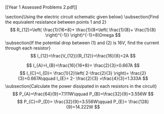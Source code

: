 [[Year 1 Assessed Problems 2.pdf]]

\section{Using the electric circuit schematic given below}
\subsection{Find the equivalent resistance between points 1 and 2}
$$
R_{12}=\left( \frac{1}{16+8}+ \frac{1}{8+\left( \frac{1}{8}+ \frac{1}{8} \right)^{-1}} \right)^{-1}=8\Omega
$$
\subsection{If the potential drop between $(1)$ and $(2)$ is $16V$, find the current through each resistor}
$$
I_{12}=\frac{V_{12}}{R_{12}}=\frac{16}{8}=2A
$$

$$
I_{A}=I_{B}=\frac{16}{16+8}= \frac{2}{3}=0.667A
$$
$$
I_{C}=I_{D}= \frac{1}{2}\left( 2-\frac{2}{3} \right)= \frac{2}{3}=0.667A\qquad I_{E}= 2- \frac{2}{3} =\frac{4}{3}=1.333A
$$
\subsection{Calculate the power dissipated in each resistors in the circuit}
$$
P_{A}=\frac{64}{9}=7.111W\qquad P_{B}=\frac{32}{9}=3.556W
$$
$$
P_{C}=P_{D}=  \frac{32}{9}=3.556W\qquad P_{E}= \frac{128}{9}=14.222W
$$
